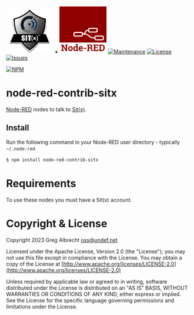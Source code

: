 <a href="https://pargovernment.com/sitx" target="_new"><img
  src="https://github.com/ampledata/node-red-contrib-sitx/raw/main/docs/app_icon.png"
  alt="Sit(x) App Logo"
  width="128"
  height="128"
/></a>
<b>+</b>
<a href="https://nodered.org" target="_new"><img
  src="https://github.com/ampledata/node-red-contrib-sitx/raw/main/docs/node-red-icon-2.png"
  alt="Node-RED Logo"
  width="128"
  height="128"
/></a>
[![Maintenance](https://img.shields.io/badge/Maintained%3F-yes-green.svg)](https://github.com/ampledata/node-red-contrib-sitx/graphs/commit-activity)
[![License](https://img.shields.io/badge/License-Apache%202.0-blue.svg)](https://opensource.org/licenses/Apache-2.0)
[![Issues](https://img.shields.io/github/issues/ampledata/node-red-contrib-sitx.svg?style=flat-square)](https://github.com/ampledata/node-red-contrib-sitx/issues)
<!--
[![JavaScript Style Guide](https://img.shields.io/badge/code_style-standard-brightgreen.svg)](https://standardjs.com)
-->
[![NPM](https://nodei.co/npm/node-red-contrib-sitx.png)](https://nodei.co/npm/node-red-contrib-sitx/)


node-red-contrib-sitx
======================

<a href="https://www.nodered.org" target="_new">Node-RED</a> nodes to talk to <a href="https://pargovernment.com/sitx" target="_new">Sit(x)</a>.

Install
-------

Run the following command in your Node-RED user directory - typically `~/.node-red`

```bash
$ npm install node-red-contrib-sitx
```

# Requirements

To use these nodes you must have a Sit(x) account.

# Copyright & License

Copyright 2023 Greg Albrecht <oss@undef.net>

Licensed under the Apache License, Version 2.0 (the "License");
you may not use this file except in compliance with the License.
You may obtain a copy of the License at [http://www.apache.org/licenses/LICENSE-2.0](http://www.apache.org/licenses/LICENSE-2.0)

Unless required by applicable law or agreed to in writing, software
distributed under the License is distributed on an "AS IS" BASIS,
WITHOUT WARRANTIES OR CONDITIONS OF ANY KIND, either express or implied.
See the License for the specific language governing permissions and
limitations under the License.

